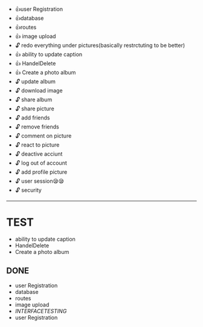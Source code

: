- 👍user Registration
- 👍database
- 👍routes
- 👍 image upload
- 🔓 redo everything under pictures(basically restrctuting to be better)
- 👍 ability to update caption
- 👍 HandelDelete
- 👍 Create a photo album
- 🔓 update album
- 🔓 download image
- 🔓 share album
- 🔓 share picture
- 🔓 add friends
- 🔓 remove friends
- 🔓 comment on picture
- 🔓 react to picture
- 🔓 deactive acciunt
- 🔓 log out of account
- 🔓 add profile picture
- 🔓 user session😪😪
- 🔓 security

---
# TEST
- ability to update caption
- HandelDelete
- Create a photo album
## DONE
- user Registration
- database
- routes
- image upload
- *INTERFACETESTING*
- user Registration

